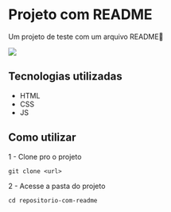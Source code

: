 # Projeto com README
Um projeto de teste com um arquivo README🥭

[<img src="./Teste GIF.gif">](https://google.com)

## Tecnologias utilizadas
- HTML
- CSS
- JS

## Como utilizar

1 - Clone pro o projeto
```
git clone <url>
```
2 - Acesse a pasta do projeto
```
cd repositorio-com-readme
```  	